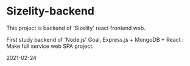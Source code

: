 # Sizelity-backend

This project is backend of 'Sizelity' react frontend web.

First study backend of 'Node.js'
Goal, Express.js + MongoDB + React : Make full service web SPA project.

2021-02-24
